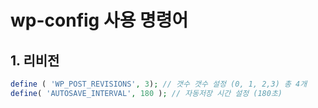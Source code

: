 # wp-config 사용 명령어  

## 1. 리비전
```php
define ( 'WP_POST_REVISIONS', 3); // 갯수 갯수 설정 (0, 1, 2,3) 총 4개
define( 'AUTOSAVE_INTERVAL', 180 ); // 자동저장 시간 설정 (180초)
```  
